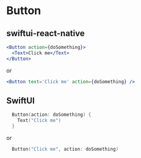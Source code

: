 # Button

## swiftui-react-native

```jsx
<Button action={doSomething}>
  <Text>Click me</Text>
</Button>
```

or

```jsx
<Button text='Click me' action={doSomething} />
```

## SwiftUI

```swift
  Button(action: doSomething) {
    Text("Click me")
  }
```

or

```swift
  Button("Click me", action: doSomething)
```
